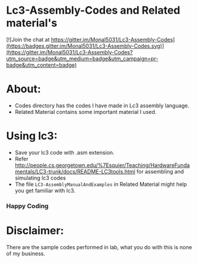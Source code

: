 # Lc3-Assembly-Codes and Related material's

[![Join the chat at https://gitter.im/Monal5031/Lc3-Assembly-Codes](https://badges.gitter.im/Monal5031/Lc3-Assembly-Codes.svg)](https://gitter.im/Monal5031/Lc3-Assembly-Codes?utm_source=badge&utm_medium=badge&utm_campaign=pr-badge&utm_content=badge)

<h1>About:</h1>

* Codes directory has the codes I have made in Lc3 assembly language.
* Related Material contains some important material I used.

<h1>Using lc3:</h1>

* Save your lc3 code with .asm extension.
* Refer http://people.cs.georgetown.edu/%7Esquier/Teaching/HardwareFundamentals/LC3-trunk/docs/README-LC3tools.html for assembling and simulating lc3 codes
* The file `LC3-AssemblyManualAndExamples` in Related Material might help you get familiar with lc3.

<h3> Happy Coding </h3>

<h1>Disclaimer:</h1>
There are the sample codes performed in lab, what you do with this is none of my business.